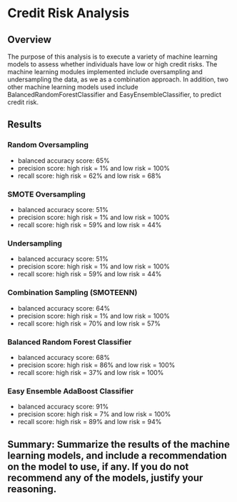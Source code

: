 # Credit Risk Analysis

## Overview 

The purpose of this analysis is to execute a variety of machine learning models to assess whether individuals have low or high credit risks. The machine learning modules implemented include oversampling and undersampling the data, as we as a combination approach. In addition, two other machine learning models used include BalancedRandomForestClassifier and EasyEnsembleClassifier, to predict credit risk. 

## Results

### Random Oversampling

- balanced accuracy score: 65%
- precision score: high risk = 1% and low risk = 100%
- recall score: high risk = 62% and low risk = 68%

### SMOTE Oversampling

- balanced accuracy score: 51%
- precision score: high risk = 1% and low risk = 100%
- recall score: high risk = 59% and low risk = 44%

### Undersampling

- balanced accuracy score: 51%
- precision score: high risk = 1% and low risk = 100%
- recall score: high risk = 59% and low risk = 44%

### Combination Sampling (SMOTEENN)

- balanced accuracy score: 64%
- precision score: high risk = 1% and low risk = 100%
- recall score: high risk = 70% and low risk = 57%

### Balanced Random Forest Classifier

- balanced accuracy score: 68%
- precision score: high risk = 86% and low risk = 100%
- recall score: high risk = 37% and low risk = 100%

### Easy Ensemble AdaBoost Classifier

- balanced accuracy score: 91%
- precision score: high risk = 7% and low risk = 100%
- recall score: high risk = 89% and low risk = 94%

## Summary: Summarize the results of the machine learning models, and include a recommendation on the model to use, if any. If you do not recommend any of the models, justify your reasoning.

